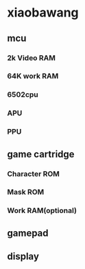 # xiaobawang
## mcu
### 2k Video RAM
### 64K work RAM
### 6502cpu
### APU
### PPU
## game cartridge
### Character ROM
### Mask ROM
### Work RAM(optional)
## gamepad
## display